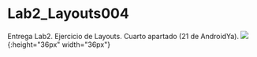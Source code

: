 # Lab2_Layouts004
Entrega Lab2. Ejercicio de Layouts. Cuarto apartado (21 de AndroidYa).
![](https://dl.dropboxusercontent.com/u/52992573/Lab2/Layouts/Lab2_Layouts004_1.png){:height="36px" width="36px"}

